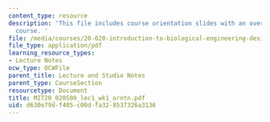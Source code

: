 ```yaml
---
content_type: resource
description: 'This file includes course orientation slides with an overview of the
  course. '
file: /media/courses/20-020-introduction-to-biological-engineering-design-spring-2009/d630e79df405c00dfa328537326a3136_MIT20_020S09_lec1_wk1_orntn.pdf
file_type: application/pdf
learning_resource_types:
- Lecture Notes
ocw_type: OCWFile
parent_title: Lecture and Studio Notes
parent_type: CourseSection
resourcetype: Document
title: MIT20_020S09_lec1_wk1_orntn.pdf
uid: d630e79d-f405-c00d-fa32-8537326a3136
---
```

